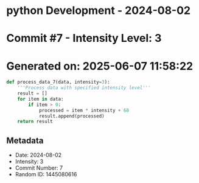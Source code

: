 ﻿# python Development - 2024-08-02
# Commit #7 - Intensity Level: 3
# Generated on: 2025-06-07 11:58:22
```python
def process_data_7(data, intensity=3):
    '''Process data with specified intensity level'''
    result = []
    for item in data:
        if item > 0:
            processed = item * intensity + 68
            result.append(processed)
    return result
```
## Metadata
- Date: 2024-08-02
- Intensity: 3
- Commit Number: 7
- Random ID: 1445080616
